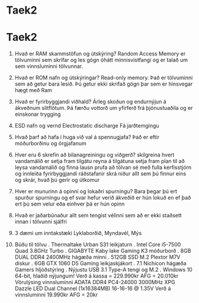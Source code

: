 # Taek2
# Taek2
1. Hvað er RAM skammstöfun og útskýring?
Random Access Memory er tölvuminni sem skrifar og les gögn óhátt minnisvistfangi og er talað um sem vinnsluminni tölvunnar.

2. Hvað er ROM nafn og útskýringar?
Read-only memory. Það er tölvuminni sem að getur bara lesið. Þú getur ekki skrifað gögn þar sem er hinsvegar hægt með Ram

3. Hvað er fyrirbyggjandi viðhald?
Árleg skoðun og endurnýjun á ákveðnum slitflötum. Þá færðu vottorð um yfirferð frá þjónustuaðila og er einskonar
trygging

4. ESD nafn og vernd
Electrostatic discharge Fá jarðtemgingu

5. Hvað þarf að hafa í huga við val á spennugjafa?
Það er eftir móðurborðinu og örgjafanum

6. Hver eru 6 skrefin að bilanagreiningu og viðgerð?
skilgreina hvert vandamálið er
setja fram tilgátu
reyna á tilgátuna
setja fram plan til að leysa vandamálið og finna lausn
prufa að tölvan sé með fulla kerfisstjórn og innleiða fyrirbyggjandi ráðstafanir
skrá niður allt sem þú finnur eins og skrár, hvað þú gerir og útkomur

7. Hver er munurinn á opinni og lokaðri spurningu?
Bara þegar þú ert spurður spurningu og ef svar hefur verið ákveðið er hún lokuð en ef það ert þú sem velur eða einhver þá er
hún opinn

8. Hvað er jaðarbúnaður
allt sem tengist vélinni sem að er ekki staðsett innan í tölvunni sjálfri

9. 3 dæmi um inntakstæki
Lyklaborðið, Myndavél, Mýs

10. Búðu til tölvu
.   Thermaltake Urban S31 leikjaturn
.   Intel Core i5-7500 Quad 3.8GHz Turbo
.   GIGABYTE Kaby lake Gaming K3 móðurborð
.   8GB DUAL DDR4 2400MHz hágæða minni
.   512GB SSD M.2 Plextor M7V diskur
.   6GB GTX 1060 D5 Gaming leikjaskjákort
.   7.1 Nichicon hágæða Gamers hljóðstýring
.   Nýjustu USB 3.1 Type-A tengi og M.2
.   Windows 10 64-bit, hlaðið nýjungum!
Verð á kassa = 229.990kr AFG = 20.010kr 
 Vörulýsing vinnsluminni
ADATA DDR4 PC4-24000 3000MHz XPG Dazzle LED Dual Channel (1x16384MB) 16-16-16 @ 1.35V
Verð á vinnsluminni 19.990kr AFG = 20kr
